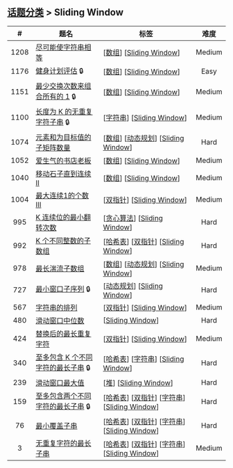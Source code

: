 <!--|This file generated by command(leetcode tag); DO NOT EDIT.            |-->
<!--+----------------------------------------------------------------------+-->
<!--|@author    openset <openset.wang@gmail.com>                           |-->
<!--|@link      https://github.com/openset                                 |-->
<!--|@home      https://github.com/tonymontaro/leetcode-hints                        |-->
<!--+----------------------------------------------------------------------+-->

## [话题分类](https://github.com/tonymontaro/leetcode-hints/blob/master/tag/README.md) > Sliding Window

| # | 题名 | 标签 | 难度 |
| :-: | - | - | :-: |
| 1208 | [尽可能使字符串相等](https://github.com/tonymontaro/leetcode-hints/tree/master/problems/get-equal-substrings-within-budget) | [[数组](https://github.com/tonymontaro/leetcode-hints/tree/master/tag/array/README.md)] [[Sliding Window](https://github.com/tonymontaro/leetcode-hints/tree/master/tag/sliding-window/README.md)]  | Medium |
| 1176 | [健身计划评估](https://github.com/tonymontaro/leetcode-hints/tree/master/problems/diet-plan-performance) 🔒 | [[数组](https://github.com/tonymontaro/leetcode-hints/tree/master/tag/array/README.md)] [[Sliding Window](https://github.com/tonymontaro/leetcode-hints/tree/master/tag/sliding-window/README.md)]  | Easy |
| 1151 | [最少交换次数来组合所有的 1](https://github.com/tonymontaro/leetcode-hints/tree/master/problems/minimum-swaps-to-group-all-1s-together) 🔒 | [[数组](https://github.com/tonymontaro/leetcode-hints/tree/master/tag/array/README.md)] [[Sliding Window](https://github.com/tonymontaro/leetcode-hints/tree/master/tag/sliding-window/README.md)]  | Medium |
| 1100 | [长度为 K 的无重复字符子串](https://github.com/tonymontaro/leetcode-hints/tree/master/problems/find-k-length-substrings-with-no-repeated-characters) 🔒 | [[字符串](https://github.com/tonymontaro/leetcode-hints/tree/master/tag/string/README.md)] [[Sliding Window](https://github.com/tonymontaro/leetcode-hints/tree/master/tag/sliding-window/README.md)]  | Medium |
| 1074 | [元素和为目标值的子矩阵数量](https://github.com/tonymontaro/leetcode-hints/tree/master/problems/number-of-submatrices-that-sum-to-target) | [[数组](https://github.com/tonymontaro/leetcode-hints/tree/master/tag/array/README.md)] [[动态规划](https://github.com/tonymontaro/leetcode-hints/tree/master/tag/dynamic-programming/README.md)] [[Sliding Window](https://github.com/tonymontaro/leetcode-hints/tree/master/tag/sliding-window/README.md)]  | Hard |
| 1052 | [爱生气的书店老板](https://github.com/tonymontaro/leetcode-hints/tree/master/problems/grumpy-bookstore-owner) | [[数组](https://github.com/tonymontaro/leetcode-hints/tree/master/tag/array/README.md)] [[Sliding Window](https://github.com/tonymontaro/leetcode-hints/tree/master/tag/sliding-window/README.md)]  | Medium |
| 1040 | [移动石子直到连续 II](https://github.com/tonymontaro/leetcode-hints/tree/master/problems/moving-stones-until-consecutive-ii) | [[数组](https://github.com/tonymontaro/leetcode-hints/tree/master/tag/array/README.md)] [[Sliding Window](https://github.com/tonymontaro/leetcode-hints/tree/master/tag/sliding-window/README.md)]  | Medium |
| 1004 | [最大连续1的个数 III](https://github.com/tonymontaro/leetcode-hints/tree/master/problems/max-consecutive-ones-iii) | [[双指针](https://github.com/tonymontaro/leetcode-hints/tree/master/tag/two-pointers/README.md)] [[Sliding Window](https://github.com/tonymontaro/leetcode-hints/tree/master/tag/sliding-window/README.md)]  | Medium |
| 995 | [K 连续位的最小翻转次数](https://github.com/tonymontaro/leetcode-hints/tree/master/problems/minimum-number-of-k-consecutive-bit-flips) | [[贪心算法](https://github.com/tonymontaro/leetcode-hints/tree/master/tag/greedy/README.md)] [[Sliding Window](https://github.com/tonymontaro/leetcode-hints/tree/master/tag/sliding-window/README.md)]  | Hard |
| 992 | [K 个不同整数的子数组](https://github.com/tonymontaro/leetcode-hints/tree/master/problems/subarrays-with-k-different-integers) | [[哈希表](https://github.com/tonymontaro/leetcode-hints/tree/master/tag/hash-table/README.md)] [[双指针](https://github.com/tonymontaro/leetcode-hints/tree/master/tag/two-pointers/README.md)] [[Sliding Window](https://github.com/tonymontaro/leetcode-hints/tree/master/tag/sliding-window/README.md)]  | Hard |
| 978 | [最长湍流子数组](https://github.com/tonymontaro/leetcode-hints/tree/master/problems/longest-turbulent-subarray) | [[数组](https://github.com/tonymontaro/leetcode-hints/tree/master/tag/array/README.md)] [[动态规划](https://github.com/tonymontaro/leetcode-hints/tree/master/tag/dynamic-programming/README.md)] [[Sliding Window](https://github.com/tonymontaro/leetcode-hints/tree/master/tag/sliding-window/README.md)]  | Medium |
| 727 | [最小窗口子序列](https://github.com/tonymontaro/leetcode-hints/tree/master/problems/minimum-window-subsequence) 🔒 | [[动态规划](https://github.com/tonymontaro/leetcode-hints/tree/master/tag/dynamic-programming/README.md)] [[Sliding Window](https://github.com/tonymontaro/leetcode-hints/tree/master/tag/sliding-window/README.md)]  | Hard |
| 567 | [字符串的排列](https://github.com/tonymontaro/leetcode-hints/tree/master/problems/permutation-in-string) | [[双指针](https://github.com/tonymontaro/leetcode-hints/tree/master/tag/two-pointers/README.md)] [[Sliding Window](https://github.com/tonymontaro/leetcode-hints/tree/master/tag/sliding-window/README.md)]  | Medium |
| 480 | [滑动窗口中位数](https://github.com/tonymontaro/leetcode-hints/tree/master/problems/sliding-window-median) | [[Sliding Window](https://github.com/tonymontaro/leetcode-hints/tree/master/tag/sliding-window/README.md)]  | Hard |
| 424 | [替换后的最长重复字符](https://github.com/tonymontaro/leetcode-hints/tree/master/problems/longest-repeating-character-replacement) | [[双指针](https://github.com/tonymontaro/leetcode-hints/tree/master/tag/two-pointers/README.md)] [[Sliding Window](https://github.com/tonymontaro/leetcode-hints/tree/master/tag/sliding-window/README.md)]  | Medium |
| 340 | [至多包含 K 个不同字符的最长子串](https://github.com/tonymontaro/leetcode-hints/tree/master/problems/longest-substring-with-at-most-k-distinct-characters) 🔒 | [[哈希表](https://github.com/tonymontaro/leetcode-hints/tree/master/tag/hash-table/README.md)] [[字符串](https://github.com/tonymontaro/leetcode-hints/tree/master/tag/string/README.md)] [[Sliding Window](https://github.com/tonymontaro/leetcode-hints/tree/master/tag/sliding-window/README.md)]  | Hard |
| 239 | [滑动窗口最大值](https://github.com/tonymontaro/leetcode-hints/tree/master/problems/sliding-window-maximum) | [[堆](https://github.com/tonymontaro/leetcode-hints/tree/master/tag/heap/README.md)] [[Sliding Window](https://github.com/tonymontaro/leetcode-hints/tree/master/tag/sliding-window/README.md)]  | Hard |
| 159 | [至多包含两个不同字符的最长子串](https://github.com/tonymontaro/leetcode-hints/tree/master/problems/longest-substring-with-at-most-two-distinct-characters) 🔒 | [[哈希表](https://github.com/tonymontaro/leetcode-hints/tree/master/tag/hash-table/README.md)] [[双指针](https://github.com/tonymontaro/leetcode-hints/tree/master/tag/two-pointers/README.md)] [[字符串](https://github.com/tonymontaro/leetcode-hints/tree/master/tag/string/README.md)] [[Sliding Window](https://github.com/tonymontaro/leetcode-hints/tree/master/tag/sliding-window/README.md)]  | Hard |
| 76 | [最小覆盖子串](https://github.com/tonymontaro/leetcode-hints/tree/master/problems/minimum-window-substring) | [[哈希表](https://github.com/tonymontaro/leetcode-hints/tree/master/tag/hash-table/README.md)] [[双指针](https://github.com/tonymontaro/leetcode-hints/tree/master/tag/two-pointers/README.md)] [[字符串](https://github.com/tonymontaro/leetcode-hints/tree/master/tag/string/README.md)] [[Sliding Window](https://github.com/tonymontaro/leetcode-hints/tree/master/tag/sliding-window/README.md)]  | Hard |
| 3 | [无重复字符的最长子串](https://github.com/tonymontaro/leetcode-hints/tree/master/problems/longest-substring-without-repeating-characters) | [[哈希表](https://github.com/tonymontaro/leetcode-hints/tree/master/tag/hash-table/README.md)] [[双指针](https://github.com/tonymontaro/leetcode-hints/tree/master/tag/two-pointers/README.md)] [[字符串](https://github.com/tonymontaro/leetcode-hints/tree/master/tag/string/README.md)] [[Sliding Window](https://github.com/tonymontaro/leetcode-hints/tree/master/tag/sliding-window/README.md)]  | Medium |
